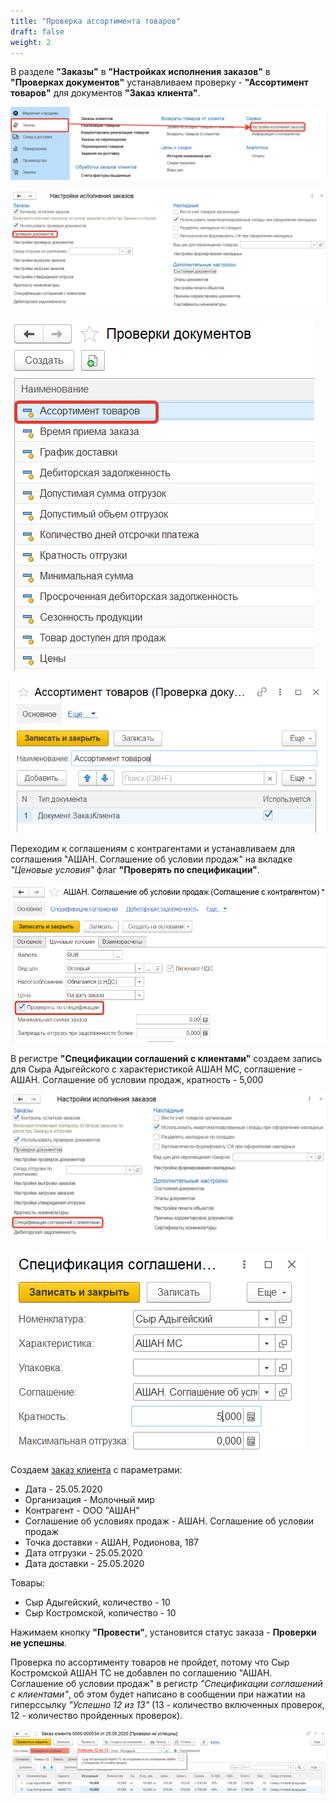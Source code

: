 ```yaml
---
title: "Проверка ассортимента товаров"
draft: false
weight: 2
---
```



В разделе **"Заказы"** в **"Настройках исполнения заказов"** в **"Проверках документов"** устанавливаем проверку - **"Ассортимент товаров"** для документов **"Заказ клиента"**.

![1](1.png)

![2](2.png)

![3](3.png)

![4](4.png)

Переходим к соглашениям с контрагентами и устанавливаем для соглашения "АШАН. Соглашение об условии продаж" на вкладке *"Ценовые условия"* флаг **"Проверять по спецификации"**.

![5](5.png)

В регистре **"Спецификации соглашений с клиентами"** создаем запись для Сыра Адыгейского с характеристикой АШАН МС, соглашение - АШАН. Соглашение об условии продаж, кратность - 5,000

![6](6.png)

![7](7.png)

Создаем [заказ клиента](https://konstanta-it.github.io/erp4food/CRM/CustomerService/FormationOfOrders/CustomerOrder) с параметрами:

- Дата - 25.05.2020
- Организация - Молочный мир
- Контрагент - ООО "АШАН"
- Соглашение об условиях продаж - АШАН. Соглашение об условии продаж
- Точка доставки - АШАН, Родионова, 187
- Дата отгрузки - 25.05.2020
- Дата доставки - 25.05.2020

Товары:

- Сыр Адыгейский, количество - 10
- Сыр Костромской, количество - 10

Нажимаем кнопку **"Провести"**, установится статус заказа - **Проверки не успешны**.

Проверка по ассортименту товаров не пройдет, потому что Сыр Костромской АШАН ТС не добавлен по соглашению "АШАН. Соглашение об условии продаж" в регистр *"Спецификации соглашений с клиентами"*, об этом будет написано в сообщении при нажатии на гиперссылку *"Успешно 12 из 13"* (13 - количество включенных проверок, 12 - количество пройденных проверок).

![8](8.png)